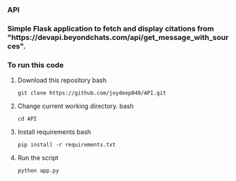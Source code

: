 ### API
<h3>Simple Flask application to fetch and display citations from "https://devapi.beyondchats.com/api/get_message_with_sources".</br></h3>

<h3>To run this code</h3>

1) Download this repository
   bash
   ```
   git clone https://github.com/joydeep049/API.git
   ```
2)  Change current working directory.
    bash
    ```
    cd API
    ```
3) Install requirements
   bash
   ```
   pip install -r requirements.txt
   ```
4) Run the script
   ```
   python app.py
   ```
